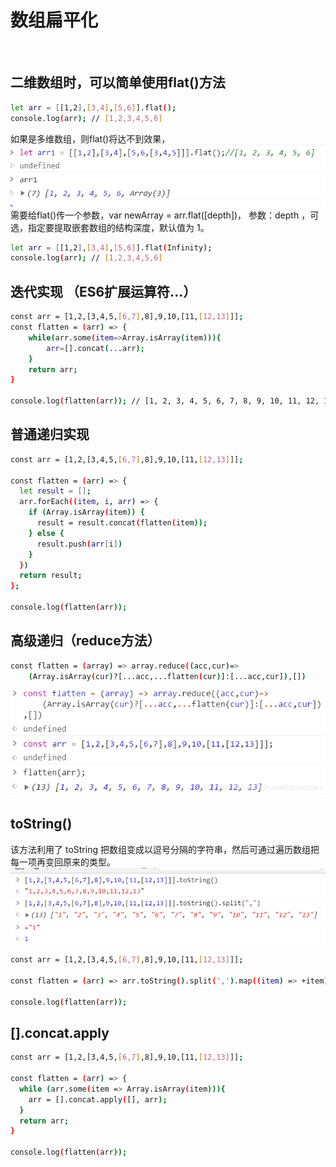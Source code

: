 # 数组扁平化

​
## 二维数组时，可以简单使用flat()方法

```sh
let arr = [[1,2],[3,4],[5,6]].flat();
console.log(arr); // [1,2,3,4,5,6]
```

如果是多维数组，则flat()将达不到效果，
![](.img/2023-05-31-10-12-40.png)
需要给flat()传一个参数，var newArray = arr.flat([depth])，
参数：depth ，可选，指定要提取嵌套数组的结构深度，默认值为 1。
```sh
let arr = [[1,2],[3,4],[5,6]].flat(Infinity);
console.log(arr); // [1,2,3,4,5,6]
```

## 迭代实现 （ES6扩展运算符...）

```sh
const arr = [1,2,[3,4,5,[6,7],8],9,10,[11,[12,13]]];
const flatten = (arr) => {
    while(arr.some(item=>Array.isArray(item))){
        arr=[].concat(...arr);
    }
    return arr;
}

console.log(flatten(arr)); // [1, 2, 3, 4, 5, 6, 7, 8, 9, 10, 11, 12, 13]
```


## 普通递归实现

```sh
const arr = [1,2,[3,4,5,[6,7],8],9,10,[11,[12,13]]];

const flatten = (arr) => {
  let result = [];
  arr.forEach((item, i, arr) => {
    if (Array.isArray(item)) {
      result = result.concat(flatten(item));
    } else {
      result.push(arr[i])
    }
  })
  return result;
};

console.log(flatten(arr));
```


## 高级递归（reduce方法）

```sh
const flatten = (array) => array.reduce((acc,cur)=>
    (Array.isArray(cur)?[...acc,...flatten(cur)]:[...acc,cur]),[])
```

![](.img/2023-05-31-10-13-06.png)


## toString()

该方法利用了 toString 把数组变成以逗号分隔的字符串，然后可通过遍历数组把每一项再变回原来的类型。
​![](.img/2023-05-31-10-13-50.png)

```sh
const arr = [1,2,[3,4,5,[6,7],8],9,10,[11,[12,13]]];

const flatten = (arr) => arr.toString().split(',').map((item) => +item);

console.log(flatten(arr));
```


## [].concat.apply

```sh
const arr = [1,2,[3,4,5,[6,7],8],9,10,[11,[12,13]]];

const flatten = (arr) => {
  while (arr.some(item => Array.isArray(item))){
    arr = [].concat.apply([], arr);
  }
  return arr;
}

console.log(flatten(arr));
```



​